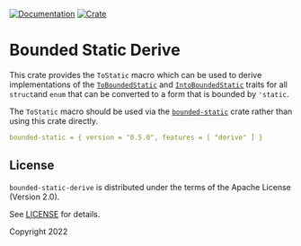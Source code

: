 [![Documentation](https://docs.rs/bounded-static-derive/badge.svg)](https://docs.rs/bounded-static-derive/0.5.0)
[![Crate](https://img.shields.io/crates/v/bounded-static-derive.svg)](https://crates.io/crates/bounded-static-derive/0.5.0)

# Bounded Static Derive

This crate provides the `ToStatic` macro which can be used to derive implementations of
the [`ToBoundedStatic`](https://docs.rs/bounded-static/0.5.0/bounded_static/trait.ToBoundedStatic.html) and
[`IntoBoundedStatic`](https://docs.rs/bounded-static/0.5.0/bounded_static/trait.IntoBoundedStatic.html) traits for all `struct`and `enum`
that can be converted to a form that is bounded by `'static`.

The `ToStatic` macro should be used via the [`bounded-static`](https://docs.rs/bounded-static/0.5.0/bounded_static) crate rather
than using this crate directly.

```yaml
bounded-static = { version = "0.5.0", features = [ "derive" ] }
```

## License

`bounded-static-derive` is distributed under the terms of the Apache License (Version 2.0).

See [LICENSE](LICENSE) for details.

Copyright 2022